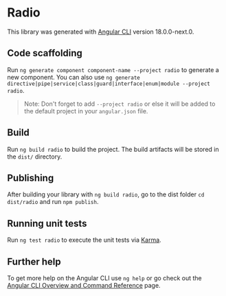 # Radio

This library was generated with [Angular CLI](https://github.com/angular/angular-cli) version 18.0.0-next.0.

## Code scaffolding

Run `ng generate component component-name --project radio` to generate a new component. You can also use `ng generate directive|pipe|service|class|guard|interface|enum|module --project radio`.
> Note: Don't forget to add `--project radio` or else it will be added to the default project in your `angular.json` file. 

## Build

Run `ng build radio` to build the project. The build artifacts will be stored in the `dist/` directory.

## Publishing

After building your library with `ng build radio`, go to the dist folder `cd dist/radio` and run `npm publish`.

## Running unit tests

Run `ng test radio` to execute the unit tests via [Karma](https://karma-runner.github.io).

## Further help

To get more help on the Angular CLI use `ng help` or go check out the [Angular CLI Overview and Command Reference](https://angular.io/cli) page.
